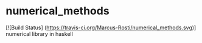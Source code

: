 # numerical_methods 
[![Build Status] (https://travis-ci.org/Marcus-Rosti/numerical_methods.svg)]
numerical library in haskell


